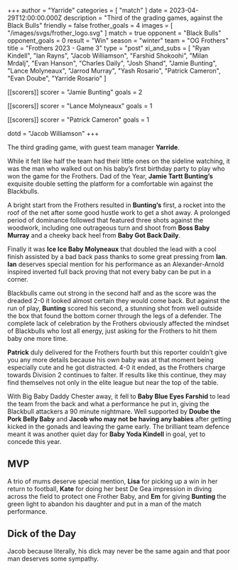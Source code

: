 +++
author = "Yarride"
categories = [ "match" ]
date = 2023-04-29T12:00:00.000Z
description = "Third of the grading games, against the Black Bulls"
friendly = false
frother_goals = 4
images = [ "/images/svgs/frother_logo.svg" ]
match = true
opponent = "Black Bulls"
opponent_goals = 0
result = "Win"
season = "winter"
team = "OG Frothers"
title = "Frothers 2023 - Game 3"
type = "post"
xi_and_subs = [
  "Ryan Kindell",
  "Ian Rayns",
  "Jacob Williamson",
  "Farshid Shokoohi",
  "Milan Mrdalj",
  "Evan Hanson",
  "Charles Daily",
  "Josh Shand",
  "Jamie Bunting",
  "Lance Molyneaux",
  "Jarrod Murray",
  "Yash Rosario",
  "Patrick Cameron",
  "Evan Doube",
  "Yarride Rosario"
]

[[scorers]]
scorer = "Jamie Bunting"
goals = 2

[[scorers]]
scorer = "Lance Molyneaux"
goals = 1

[[scorers]]
scorer = "Patrick Cameron"
goals = 1

dotd = "Jacob Williamson"
+++

The third grading game, with guest team manager **Yarride**.

While it felt like half the team had their little ones on the sideline watching, it was the man who walked out on his baby’s first birthday party to play who won the game for the Frothers. Dad of the Year, **Jamie Tartt Bunting’s** exquisite double setting the platform for a comfortable win against the Blackbulls.

A bright start from the Frothers resulted in **Bunting’s** first, a rocket into the roof of the net after some good hustle work to get a shot away. A prolonged period of dominance followed that featured three shots against the woodwork, including one outrageous turn and shoot from **Boss Baby Murray** and a cheeky back heel from **Baby Got Back Daily**.

Finally it was **Ice Ice Baby Molyneaux** that doubled the lead with a cool finish assisted by a bad back pass thanks to some great pressing from **Ian**. **Ian** deserves special mention for his performance as an Alexander-Arnold inspired inverted full back proving that not every baby can be put in a corner.

Blackbulls came out strong in the second half and as the score was the dreaded 2-0 it looked almost certain they would come back. But against the run of play, **Bunting** scored his second, a stunning shot from well outside the box that found the bottom corner through the legs of a defender. The complete lack of celebration by the Frothers obviously affected the mindset of Blackbulls who lost all energy, just asking for the Frothers to hit them baby one more time.

**Patrick** duly delivered for the Frothers fourth but this reporter couldn’t give you any more details because his own baby was at that moment being especially cute and he got distracted. 4-0 it ended, as the Frothers charge towards Division 2 continues to falter. If results like this continue, they may find themselves not only in the elite league but near the top of the table.

With Big Baby Daddy Chester away, it fell to **Baby Blue Eyes Farshid** to lead the team from the back and what a performance he put in, giving the Blackbull attackers a 90 minute nightmare. Well supported by **Doube the Pork Belly Baby** and **Jacob who may not be having any babies** after getting kicked in the gonads and leaving the game early. The brilliant team defence meant it was another quiet day for **Baby Yoda Kindell** in goal, yet to concede this year.

## MVP

A trio of mums deserve special mention, **Lisa** for picking up a win in her return to football, **Kate** for doing her best De Gea impression in diving across the field to protect one Frother Baby, and **Em** for giving **Bunting** the green light to abandon his daughter and put in a man of the match performance.

## Dick of the Day

Jacob because literally, his dick may never be the same again and that poor man deserves some sympathy.
